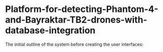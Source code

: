 # Platform-for-detecting-Phantom-4-and-Bayraktar-TB2-drones-with-database-integration

The initial outline of the system before creating the user interfaces:
